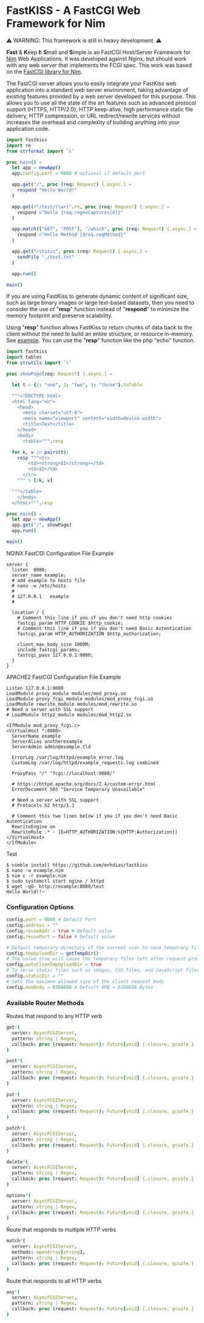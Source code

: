 # FastKISS - A FastCGI Web Framework for Nim
⚠️ WARNING: This framework is still in heavy development. ⚠️

**Fast** & **K**eep **I**t **S**mall and **S**imple is an FastCGI Host/Server Framework for [Nim](https://www.nim-lang.org) Web Applications. It was developed against Nginx, but should work with any web server that implements the FCGI spec. This work was based on the [FastCGI library for Nim](https://github.com/ba0f3/fastcgi.nim).

The FastCGI server allows you to easily integrate your FastKiss web application into a standard web server environment, taking advantage of existing features provided by a web server developed for this purpose. This allows you to use all the state of the art features such as advanced protocol support (HTTPS, HTTP/2.0), HTTP keep-alive, high performance static file delivery, HTTP compression, or URL redirect/rewrite services without increases the overhead and complexity of building anything into your application code.
```nim
import fastkiss
import re
from strformat import `&`

proc main() =
  let app = newApp()
  app.config.port = 9000 # optional if default port

  app.get("/", proc (req: Request) {.async.} =
    respond "Hello World!"
  )

  app.get(r"/test/(\w+)".re, proc (req: Request) {.async.} =
    respond &"Hello {req.regexCaptures[0]}"
  )

  app.match(["GET", "POST"], "/which", proc (req: Request) {.async.} =
    respond &"Hello Method {$req.reqMethod}"
  )

  app.get("/static", proc (req: Request) {.async.} =
    sendFile "./test.txt"
  )

  app.run()

main()
```
If you are using FastKiss to generate dynamic content of significant size, such as large binary images or large text-based datasets, then you need to consider the use of "**resp**" function instead of "**respond**" to minimize the memory footprint and preserve scalability.

Using "**resp**" function allows FastKiss to return chunks of data back to the client without the need to build an entire structure, or resource in-memory. See [example](https://github.com/mrhdias/fastkiss/blob/master/examples/loadimage.nim). You can use the "**resp**" function like the php "echo" function.
```nim
import fastkiss
import tables
from strutils import `%`

proc showPage(req: Request) {.async.} =

  let t = {1: "one", 2: "two", 3: "three"}.toTable

  """<!DOCTYPE html>
  <html lang="en">
    <head>
      <meta charset="utf-8">
      <meta name="viewport" content="width=device-width">
      <title>Test</title>
    </head>
    <body>
      <table>""".resp

  for k, v in pairs(t):
    resp """<tr>
        <td><strong>$1</strong></td>
        <td>$2</td>
      </tr>
    """ % [$k, v]

  """</table>
    </body>
  </html>""".resp

proc main() =
  let app = newApp()
  app.get("/", showPage)
  app.run()

main()
```

NGINX FastCGI Configuration File Example
```
server {
  listen  8080;
  server_name example;
  # add example to hosts file
  # nano -w /etc/hosts
  #
  # 127.0.0.1   example
  #

  location / {
    # Comment this line if you if you don't need http cookies
    fastcgi_param HTTP_COOKIE $http_cookie;
    # Comment this line if you if you don't need Basic Autentication
    fastcgi_param HTTP_AUTHORIZATION $http_authorization;

    client_max_body_size 1000M;
    include fastcgi_params;
    fastcgi_pass 127.0.0.1:9000;
  }
}
```
APACHE2 FastCGI Configuration File Example
```
Listen 127.0.0.1:8080
LoadModule proxy_module modules/mod_proxy.so
LoadModule proxy_fcgi_module modules/mod_proxy_fcgi.so
LoadModule rewrite_module modules/mod_rewrite.so
# Need a server with SSL support
# LoadModule http2_module modules/mod_http2.so

<IfModule mod_proxy_fcgi.c>
<VirtualHost *:8080>
  ServerName example
  ServerAlias anotherexample
  ServerAdmin admin@example.tld

  ErrorLog /var/log/httpd/example_error.log
  CustomLog /var/log/httpd/example_requests.log combined

  ProxyPass "/" "fcgi://localhost:9000/"

  # https://httpd.apache.org/docs/2.4/custom-error.html
  ErrorDocument 503 "Service Temporary Unavailable"

  # Need a server with SSL support
  # Protocols h2 http/1.1

  # Comment this two lines below if you if you don't need Basic Autentication
  RewriteEngine on
  RewriteRule .* - [E=HTTP_AUTHORIZATION:%{HTTP:Authorization}]
</VirtualHost>
</IfModule>
```
Test
```
$ nimble install https://github.com/mrhdias/fastkiss
$ nano -w example.nim
$ nim c -r example.nim
$ sudo systemctl start nginx / httpd
$ wget -qO- http://example:8080/test
Hello World!!⏎
```

### Configuration Options
```nim
config.port = 9000 # Default Port
config.address = ""
config.reuseAddr = true # Default value
config.reusePort = false # Default value

# Default temporary directory of the current user to save temporary files
config.tmpUploadDir = getTempDir()
# The value true will cause the temporary files left after request processing to be removed.
config.autoCleanTmpUploadDir = true
# To serve static files such as images, CSS files, and JavaScript files
config.staticDir = ""
# Sets the maximum allowed size of the client request body
config.maxBody = 8388608 # Default 8MB = 8388608 Bytes
```

### Available Router Methods
Routes that respond to any HTTP verb
```nim
get*(
  server: AsyncFCGIServer,
  pattern: string | Regex,
  callback: proc (request: Request): Future[void] {.closure, gcsafe.}
)

post*(
  server: AsyncFCGIServer,
  pattern: string | Regex,
  callback: proc (request: Request): Future[void] {.closure, gcsafe.}
)

put*(
  server: AsyncFCGIServer,
  pattern: string | Regex,
  callback: proc (request: Request): Future[void] {.closure, gcsafe.}
)

patch*(
  server: AsyncFCGIServer,
  pattern: string | Regex,
  callback: proc (request: Request): Future[void] {.closure, gcsafe.}
)

delete*(
  server: AsyncFCGIServer,
  pattern: string | Regex,
  callback: proc (request: Request): Future[void] {.closure, gcsafe.}
)

options*(
  server: AsyncFCGIServer,
  pattern: string | Regex,
  callback: proc (request: Request): Future[void] {.closure, gcsafe.}
)
```

Route that responds to multiple HTTP verbs
```nim
match*(
  server: AsyncFCGIServer,
  methods: openArray[string],
  pattern: string | Regex,
  callback: proc (request: Request): Future[void] {.closure, gcsafe.}
)
```

Route that responds to all HTTP verbs
```nim
any*(
  server: AsyncFCGIServer,
  pattern: string | Regex,
  callback: proc (request: Request): Future[void] {.closure, gcsafe.}
)
```
